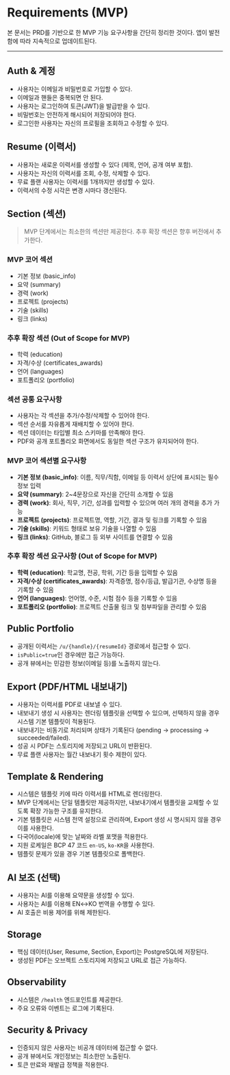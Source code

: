 # Requirements (MVP)

본 문서는 PRD를 기반으로 한 MVP 기능 요구사항을 간단히 정리한 것이다.
앱이 발전함에 따라 지속적으로 업데이트된다.

---

## Auth & 계정

- 사용자는 이메일과 비밀번호로 가입할 수 있다.
- 이메일과 핸들은 중복되면 안 된다.
- 사용자는 로그인하여 토큰(JWT)을 발급받을 수 있다.
- 비밀번호는 안전하게 해시되어 저장되어야 한다.
- 로그인한 사용자는 자신의 프로필을 조회하고 수정할 수 있다.

## Resume (이력서)

- 사용자는 새로운 이력서를 생성할 수 있다 (제목, 언어, 공개 여부 포함).
- 사용자는 자신의 이력서를 조회, 수정, 삭제할 수 있다.
- 무료 플랜 사용자는 이력서를 1개까지만 생성할 수 있다.
- 이력서의 수정 시각은 변경 시마다 갱신된다.

## Section (섹션)

> MVP 단계에서는 최소한의 섹션만 제공한다.
> 추후 확장 섹션은 향후 버전에서 추가한다.

### MVP 코어 섹션

- 기본 정보 (basic_info)
- 요약 (summary)
- 경력 (work)
- 프로젝트 (projects)
- 기술 (skills)
- 링크 (links)

### 추후 확장 섹션 (Out of Scope for MVP)

- 학력 (education)
- 자격/수상 (certificates_awards)
- 언어 (languages)
- 포트폴리오 (portfolio)

### 섹션 공통 요구사항

- 사용자는 각 섹션을 추가/수정/삭제할 수 있어야 한다.
- 섹션 순서를 자유롭게 재배치할 수 있어야 한다.
- 섹션 데이터는 타입별 최소 스키마를 만족해야 한다.
- PDF와 공개 포트폴리오 화면에서도 동일한 섹션 구조가 유지되어야 한다.

### MVP 코어 섹션별 요구사항

- **기본 정보 (basic_info)**: 이름, 직무/직함, 이메일 등 이력서 상단에 표시되는 필수 정보 입력
- **요약 (summary)**: 2~4문장으로 자신을 간단히 소개할 수 있음
- **경력 (work)**: 회사, 직무, 기간, 성과를 입력할 수 있으며 여러 개의 경력을 추가 가능
- **프로젝트 (projects)**: 프로젝트명, 역할, 기간, 결과 및 링크를 기록할 수 있음
- **기술 (skills)**: 키워드 형태로 보유 기술을 나열할 수 있음
- **링크 (links)**: GitHub, 블로그 등 외부 사이트를 연결할 수 있음

### 추후 확장 섹션 요구사항 (Out of Scope for MVP)

- **학력 (education)**: 학교명, 전공, 학위, 기간 등을 입력할 수 있음
- **자격/수상 (certificates_awards)**: 자격증명, 점수/등급, 발급기관, 수상명 등을 기록할 수 있음
- **언어 (languages)**: 언어명, 수준, 시험 점수 등을 기록할 수 있음
- **포트폴리오 (portfolio)**: 프로젝트 산출물 링크 및 첨부파일을 관리할 수 있음

## Public Portfolio

- 공개된 이력서는 `/u/{handle}/{resumeId}` 경로에서 접근할 수 있다.
- `isPublic=true`인 경우에만 접근 가능하다.
- 공개 뷰에서는 민감한 정보(이메일 등)를 노출하지 않는다.

## Export (PDF/HTML 내보내기)

- 사용자는 이력서를 PDF로 내보낼 수 있다.
- 내보내기 생성 시 사용자는 렌더링 템플릿을 선택할 수 있으며, 선택하지 않을 경우 시스템 기본 템플릿이 적용된다.
- 내보내기는 비동기로 처리되며 상태가 기록된다 (pending → processing → succeeded/failed).
- 성공 시 PDF는 스토리지에 저장되고 URL이 반환된다.
- 무료 플랜 사용자는 월간 내보내기 횟수 제한이 있다.

## Template & Rendering

- 시스템은 템플릿 키에 따라 이력서를 HTML로 렌더링한다.
- MVP 단계에서는 단일 템플릿만 제공하지만, 내보내기에서 템플릿을 교체할 수 있도록 확장 가능한 구조를 유지한다.
- 기본 템플릿은 시스템 전역 설정으로 관리하며, Export 생성 시 명시되지 않을 경우 이를 사용한다.
- 다국어(locale)에 맞는 날짜와 라벨 포맷을 적용한다.
- 지원 로케일은 BCP 47 코드 `en-US`, `ko-KR`을 사용한다.
- 템플릿 문제가 있을 경우 기본 템플릿으로 폴백한다.

## AI 보조 (선택)

- 사용자는 AI를 이용해 요약문을 생성할 수 있다.
- 사용자는 AI를 이용해 EN↔KO 번역을 수행할 수 있다.
- AI 호출은 비용 제어를 위해 제한된다.

## Storage

- 핵심 데이터(User, Resume, Section, Export)는 PostgreSQL에 저장된다.
- 생성된 PDF는 오브젝트 스토리지에 저장되고 URL로 접근 가능하다.

## Observability

- 시스템은 `/health` 엔드포인트를 제공한다.
- 주요 오류와 이벤트는 로그에 기록된다.

## Security & Privacy

- 인증되지 않은 사용자는 비공개 데이터에 접근할 수 없다.
- 공개 뷰에서도 개인정보는 최소한만 노출된다.
- 토큰 만료와 재발급 정책을 적용한다.
